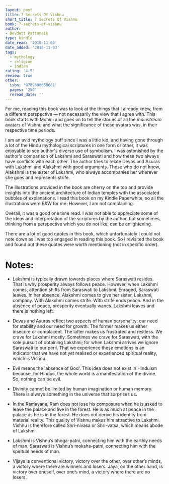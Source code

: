 ```yaml
---
layout: post
title: 7 Secrets Of Vishnu
short_title: 7 Secrets Of Vishnu
book: 7-secrets-of-vishnu
author:
- Devdutt Pattanaik
type: kindle
date_read: '2018-11-08'
date_added: '2018-11-03'
tags:
  - mythology
  - religion
  - indian
rating: '4.5'
review: true
other:
  isbn: '9789380658681'
  pages: '250'
  reread_date: ''
---
```


<!-- {{< figure type="margin" src="/images/books/7-secrets-of-vishnu.jpg" rating="4.5" title="7 Secrets of Vishnu">}} -->


For me, reading this book was to look at the things that I already knew, from a different perspective — not necessarily the view that I agree with. This book starts with Mohini and goes on to tell the stories of all the *mainstream* avatars of Vishnu and what the significance of those avatars was, in their respective time periods.

I am an avid mythology buff since I was a little kid, and having gone through a lot of the Hindu mythological scriptures in one form or other, it was enjoyable to see author's diverse use of symbolism. I was astonished by the author's comparison of Lakshmi and Saraswati and how these two always have conflicts with each other. The author tries to relate Devas and Asuras with Lakshmi and Alakshmi with good arguments. Those who do not know, Alakshmi is the sister of Lakshmi, who always accompanies her wherever she goes and represents strife.

The illustrations provided in the book are cherry on the top and provide insights into the ancient architecture of Indian temples with the associated bubbles of explanations. I read this book on my Kindle Paperwhite, so all the illustrations were B&W for me. However, I am not complaining.

Overall, it was a good one time read. I was not able to appreciate some of the ideas and interpretation of the scriptures by the author, but sometimes, thinking from a perspective which you do not like, can be enlightening.

There are a lot of good quotes in this book, which unfortunately I could not note down as I was too engaged in reading this book. So I revisited the book and found out these quotes were worth mentioning (not in specific order).

# Notes:

- Lakshmi is typically drawn towards places where Saraswati resides. That is why prosperity always follows peace. However, when Lakshmi comes, attention shifts from Saraswati to Lakshmi. Enraged, Saraswati leaves. In her absence, Alakshmi comes to give her sister, Lakshmi, company. With Alakshmi comes strife. With strife ends peace. And in the absence of peace, prosperity eventually wanes. Lakshmi leaves and there is nothing left.

- Devas and Asuras reflect two aspects of human personality: our need for stability and our need for growth. The former makes us either insecure or complacent. The latter makes us frustrated and restless. We crave for Lakshmi mostly. Sometimes we crave for Saraswati, with the sole pursuit of obtaining Lakshmi; for when Lakshmi arrives we ignore Saraswati to our peril. That we experience these emotions is an indicator that we have not yet realised or experienced spiritual reality, which is Vishnu.

- Evil means the 'absence of God'. This idea does not exist in Hinduism because, for Hindus, the whole world is a manifestation of the divine. So, nothing can be evil.

- Divinity cannot be limited by human imagination or human memory. There is always something in the universe that surprises us.

- In the Ramayana, Ram does not lose his composure when he is asked to leave the palace and live in the forest. He is as much at peace in the palace as he is in the forest. He does not derive his identity from material reality. This quality of Vishnu makes him attractive to Lakshmi. Vishnu is therefore called Shri-nivasa or Shri-vatsa, which means abode of Lakshmi.

- Lakshmi is Vishnu’s bhoga-patni, connecting him with the earthly needs of man. Saraswati is Vishnu’s moksha-patni, connecting him with the spiritual needs of man.

- Vijaya is conventional victory, victory over the other, over other’s minds, a victory where there are winners and losers. Jaya, on the other hand, is victory over oneself, over one’s mind, a victory where there are no losers.